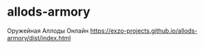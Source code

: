 # allods-armory
 Оружейная Аллоды Онлайн
 https://exzo-projects.github.io/allods-armory/dist/index.html
